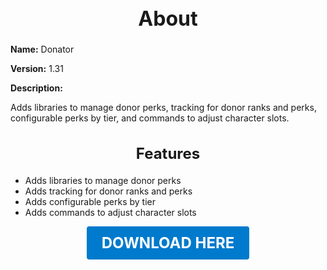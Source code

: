 <h1 style="text-align:center; font-size:2rem; font-weight:bold;">About</h1>

**Name:**
Donator

**Version:**
1.31

**Description:**

Adds libraries to manage donor perks, tracking for donor ranks and perks, configurable perks by tier, and commands to adjust character slots.

<h2 style="text-align:center; font-size:1.5rem; font-weight:bold;">Features</h2>

- Adds libraries to manage donor perks
- Adds tracking for donor ranks and perks
- Adds configurable perks by tier
- Adds commands to adjust character slots





<p align="center"><a href="https://github.com/LiliaFramework/Modules/raw/refs/heads/gh-pages/donator.zip" style="display:inline-block;padding:12px 24px;font-size:1.5rem;font-weight:bold;text-decoration:none;color:#fff;background-color:var(--md-primary-fg-color,#007acc);border-radius:4px;">DOWNLOAD HERE</a></p>